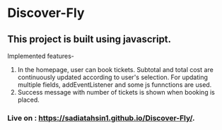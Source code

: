 # Discover-Fly
## This project is built using javascript. 
Implemented features-
 1. In the homepage, user can book tickets. Subtotal and total cost are continuously updated according to user's selection. For updating multiple fields, addEventListener and some js funnctions are used.
 2. Success message with number of tickets is shown when booking is placed.
### Live on : https://sadiatahsin1.github.io/Discover-Fly/. 
